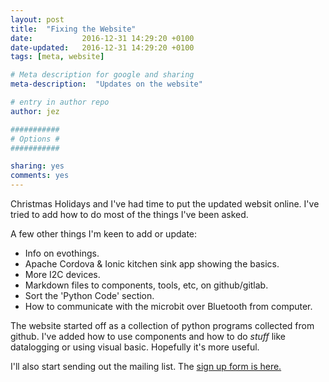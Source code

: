 ```yaml
---
layout: post
title:  "Fixing the Website"
date:           2016-12-31 14:29:20 +0100
date-updated:   2016-12-31 14:29:20 +0100
tags: [meta, website]

# Meta description for google and sharing
meta-description:  "Updates on the website"

# entry in author repo
author: jez

###########
# Options #
###########

sharing: yes
comments: yes
---
```


Christmas Holidays and I've had time to put the updated websit online. I've tried to add how to do most of the things I've been asked. 

A few other things I'm keen to add or update:

* Info on evothings.
* Apache Cordova & Ionic kitchen sink app showing the basics.
* More I2C devices.
* Markdown files to components, tools, etc, on github/gitlab.
* Sort the 'Python Code' section.
* How to communicate with the microbit over Bluetooth from computer.


The website started off as a collection of python programs collected from github. I've added how to use components and how to do _stuff_ like datalogging or using visual basic. Hopefully it's more useful.

I'll also start sending out the mailing list. The [sign up form is here.](http://eepurl.com/cwE5sX)